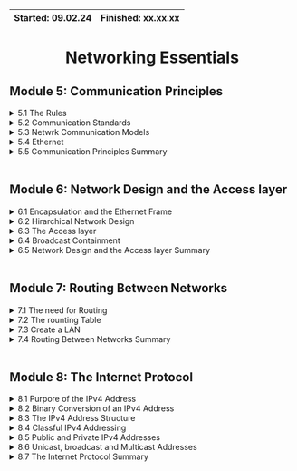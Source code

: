 | Started: 09.02.24 | Finished: xx.xx.xx |
| ----------        | ------------       |

<div align="center">

# Networking Essentials
</div>

## Module 5: Communication Principles

<details>
<summary> 5.1 The Rules </summary>
NOTES
</details>

<details>
<summary> 5.2 Communication Standards </summary>
NOTES
</details>

<details>
<summary> 5.3 Netwrk Communication Models </summary>
NOTES
</details>

<details>
<summary> 5.4 Ethernet </summary>
NOTES
</details>

<details>
<summary> 5.5 Communication Principles Summary </summary>
NOTES
</details>

<br>

## Module 6: Network Design and the Access layer

<details>
<summary> 6.1 Encapsulation and the Ethernet Frame </summary>
NOTES
</details>

<details>
<summary> 6.2 Hirarchical Network Design </summary>
NOTES
</details>

<details>
<summary> 6.3 The Access layer </summary>
NOTES
</details>

<details>
<summary> 6.4 Broadcast Containment </summary>
NOTES
</details>

<details>
<summary> 6.5 Network Design and the Access layer Summary </summary>
NOTES
</details>

<br>

## Module 7: Routing Between Networks


<details>
<summary> 7.1 The need for Routing </summary>
NOTES
</details>

<details>
<summary> 7.2 The rounting Table </summary>
NOTES
</details>

<details>
<summary> 7.3 Create a LAN </summary>
NOTES
</details>

<details>
<summary> 7.4 Routing Between Networks Summary </summary>
NOTES
</details>

<br>

## Module 8: The Internet Protocol


<details>
<summary> 8.1 Purpore of the IPv4 Address </summary>
NOTES
</details>

<details>
<summary> 8.2 Binary Conversion of an IPv4 Address </summary>
NOTES
</details>

<details>
<summary> 8.3 The IPv4 Address Structure </summary>
NOTES
</details>

<details>
<summary> 8.4 Classful IPv4 Addressing </summary>
NOTES
</details>

<details>
<summary> 8.5 Public and Private IPv4 Addresses </summary>
NOTES
</details>

<details>
<summary> 8.6 Unicast, broadcast and Multicast Addresses </summary>
NOTES
</details>

<details>
<summary> 8.7 The Internet Protocol Summary </summary>
NOTES
</details>
